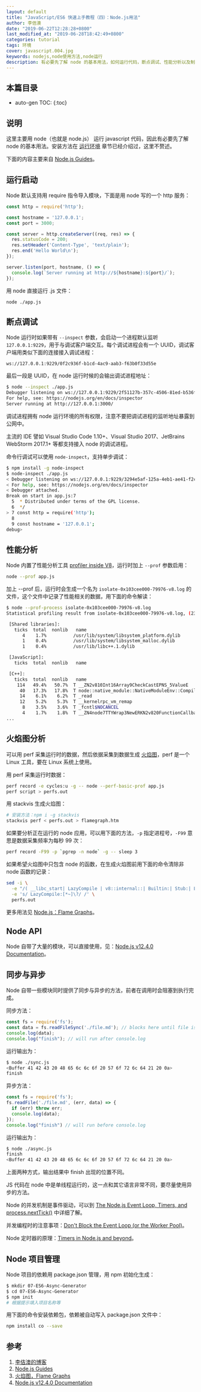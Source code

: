 ```yaml
---
layout: default
title: "JavaScript/ES6 快速上手教程（四）：Node.js用法"
author: 李佶澳
date: "2019-06-22T12:28:28+0800"
last_modified_at: "2019-06-28T18:42:49+0800"
categories: tutorial
tags: 环境
cover: javascript.004.jpg
keywords: nodejs,node使用方法,node运行
description: 有必要先了解 node 的基本用法，如何运行代码，断点调试、性能分析以及制作火焰图，Node 自带的标准模块以及异步编程的特点和实现方法
---
```


## 本篇目录

* auto-gen TOC:
{:toc}

## 说明

这里主要用 node（也就是 node.js） 运行 javascript 代码，因此有必要先了解 node 的基本用法。安装方法在 [运行环境](https://www.lijiaocn.com/tutorial/javascript/2019/06/19/2019-06-16-javascript-02-env/#%E6%9C%8D%E5%8A%A1%E7%AB%AF%E8%BF%90%E8%A1%8C%E7%8E%AF%E5%A2%83-nodejs)  章节已经介绍过，这里不赘述。

下面的内容主要来自 [Node.js Guides][2]。

## 运行启动

Node 默认支持用 require 指令导入模块，下面是用 node 写的一个 http 服务：

```js
const http = require('http');

const hostname = '127.0.0.1';
const port = 3000;

const server = http.createServer((req, res) => {
  res.statusCode = 200;
  res.setHeader('Content-Type', 'text/plain');
  res.end('Hello World\n');
});

server.listen(port, hostname, () => {
  console.log(`Server running at http://${hostname}:${port}/`);
});
```

用 node 直接运行 .js 文件：

```
node ./app.js
```

## 断点调试

Node 运行时如果带有 `--inspect` 参数，会启动一个进程默认监听 `127.0.0.1:9229`，用于与调试客户端交互。每个调试进程会有一个 UUID，调试客户端用类似下面的连接接入调试进程：

```
ws://127.0.0.1:9229/0f2c936f-b1cd-4ac9-aab3-f63b0f33d55e
```

最后一段是 UUID，在 node 运行时候的会输出调试进程地址：

```sh
$ node --inspect ./app.js
Debugger listening on ws://127.0.0.1:9229/2f51127b-357c-4506-81ed-b536fa9ff455
For help, see: https://nodejs.org/en/docs/inspector
Server running at http://127.0.0.1:3000/
```

调试进程拥有 node 运行环境的所有权限，注意不要把调试进程的监听地址暴露到公网中。

主流的 IDE 譬如 Visual Studio Code 1.10+、Visual Studio 2017、JetBrains WebStorm 2017.1+ 等都支持接入 node 的调试进程。

命令行调试可以使用 `node-inspect`，支持单步调试：

```sh
$ npm install -g node-inspect
$ node-inspect ./app.js
< Debugger listening on ws://127.0.0.1:9229/3294e5af-125a-4eb1-ae41-f2c094786029
< For help, see: https://nodejs.org/en/docs/inspector
< Debugger attached.
Break on start in app.js:7
  5  * Distributed under terms of the GPL license.
  6  */
> 7 const http = require('http');
  8
  9 const hostname = '127.0.0.1';
debug>
```

## 性能分析

Node 内置了性能分析工具 [profiler inside V8](https://nodejs.org/en/docs/guides/simple-profiling/)，运行时加上 `--prof` 参数启用：

```sh
node --prof app.js
```

加上 --prof 后，运行时会生成一个名为 `isolate-0x103cee000-79976-v8.log` 的文件，这个文件中记录了性能相关的数据，用下面的命令解读：

```sh
$ node --prof-process isolate-0x103cee000-79976-v8.log
Statistical profiling result from isolate-0x103cee000-79976-v8.log, (231 ticks, 6 unaccounted, 0 excluded).

 [Shared libraries]:
   ticks  total  nonlib   name
      4    1.7%          /usr/lib/system/libsystem_platform.dylib
      1    0.4%          /usr/lib/system/libsystem_malloc.dylib
      1    0.4%          /usr/lib/libc++.1.dylib

 [JavaScript]:
   ticks  total  nonlib   name

 [C++]:
   ticks  total  nonlib   name
    114   49.4%   50.7%  T __ZN2v810Int16Array9CheckCastEPNS_5ValueE
     40   17.3%   17.8%  T node::native_module::NativeModuleEnv::CompileFunction(v8::FunctionCallbackInfo<v8::Value> const&)
     14    6.1%    6.2%  T _read
     12    5.2%    5.3%  T __kernelrpc_vm_remap
      8    3.5%    3.6%  T _fcntl$NOCANCEL
      4    1.7%    1.8%  T __ZN4node7TTYWrap3NewERKN2v820FunctionCallbackInfoINS1_5ValueEEE
...
```

## 火焰图分析

可以用 perf 采集运行时的数据，然后依据采集到数据生成 [火焰图][3]，perf 是一个 Linux 工具，要在 Linux 系统上使用。

用 perf 采集运行时数据：

```sh
perf record -e cycles:u -g -- node --perf-basic-prof app.js
perf script > perfs.out
```

用 stackvis 生成火焰图：

```sh
# 安装方法：npm i -g stackvis 
stackvis perf < perfs.out > flamegraph.htm
```

如果要分析正在运行的 node 应用，可以用下面的方法，`-p` 指定进程号，`-F99` 意思是数据采集频率为每秒 99 次：

```sh
perf record -F99 -p `pgrep -n node` -g -- sleep 3
```

如果希望火焰图中只包含 node 的函数，在生成火焰图前用下面的命令清除非 node 函数的记录：

```sh
sed -i \
  -e "/( __libc_start| LazyCompile | v8::internal::| Builtin:| Stub:| LoadIC:|\[unknown\]| LoadPolymorphicIC:)/d" \
  -e 's/ LazyCompile:[*~]\?/ /' \
  perfs.out
```

更多用法见 [Node.js：Flame Graphs](https://nodejs.org/en/docs/guides/diagnostics-flamegraph/)。

## Node API

Node 自带了大量的模块，可以直接使用，见：[Node.js v12.4.0 Documentation][4]。

## 同步与异步

Node 自带一些模块同时提供了同步与异步的方法，前者在调用时会阻塞到执行完成。

同步方法：

```js
const fs = require('fs');
const data = fs.readFileSync('./file.md'); // blocks here until file is read
console.log(data);
console.log("finish"); // will run after console.log
```

运行输出为：

```sh
$ node ./sync.js
<Buffer 41 42 43 20 48 65 6c 6c 6f 20 57 6f 72 6c 64 21 20 0a>
finish
```

异步方法：

```js
const fs = require('fs');
fs.readFile('./file.md', (err, data) => {
  if (err) throw err;
  console.log(data);
});
console.log("finish") // will run before console.log
```

运行输出为：

```sh
$ node ./async.js
finish
<Buffer 41 42 43 20 48 65 6c 6c 6f 20 57 6f 72 6c 64 21 20 0a>
```

上面两种方式，输出结果中 finish 出现的位置不同。

JS 代码在 node 中是单线程运行的，这一点和其它语言非常不同，要尽量使用异步的方法。

Node 的并发机制是事件驱动，可以到 [The Node.js Event Loop, Timers, and process.nextTick()](https://nodejs.org/en/docs/guides/event-loop-timers-and-nexttick/) 中详细了解。

并发编程时的注意事项：[Don't Block the Event Loop (or the Worker Pool)](https://nodejs.org/en/docs/guides/dont-block-the-event-loop/)。

Node 定时器的原理：[Timers in Node.js and beyond](https://nodejs.org/en/docs/guides/timers-in-node/)。

## Node 项目管理

Node 项目的依赖用 package.json 管理，用 npm 初始化生成：

```sh
$ mkdir 07-ES6-Async-Generator
$ cd 07-ES6-Async-Generator
$ npm init
# 根据提示填入项目名称等
```

用下面的命令安装依赖包，依赖被自动写入 package.json 文件中：

```sh
npm install co --save
```

## 参考

1. [李佶澳的博客][1]
2. [Node.js Guides][2]
3. [火焰图，Flame Graphs][3]
4. [Node.js v12.4.0 Documentation][4]

[1]: https://www.lijiaocn.com "李佶澳的博客"
[2]: https://nodejs.org/en/docs/guides/ "Node.js Guides"
[3]: https://www.lijiaocn.com/%E6%96%B9%E6%B3%95/2019/03/01/performance-analysis-methodology.html#%E7%81%AB%E7%84%B0%E5%9B%BEflame-graphs "火焰图，Flame Graphs"
[4]: https://nodejs.org/dist/latest-v12.x/docs/api/ "Node.js v12.4.0 Documentation"
